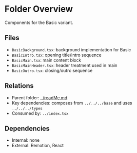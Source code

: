 # Folder Overview

Components for the Basic variant.

## Files

- `BasicBackground.tsx`: background implementation for Basic
- `BasicIntro.tsx`: opening title/intro sequence
- `BasicMain.tsx`: main content block
- `BasicMainHeader.tsx`: header treatment used in main
- `BasicOutro.tsx`: closing/outro sequence

## Relations

- Parent folder: [../readMe.md](../readMe.md)
- Key dependencies: composes from `../../../base` and uses `../../../types`
- Consumed by: `../index.tsx`

## Dependencies

- Internal: none
- External: Remotion, React
